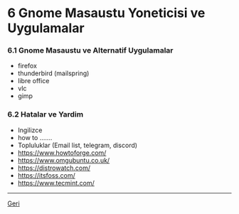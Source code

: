 # 6 Gnome Masaustu Yoneticisi ve Uygulamalar

### 6.1 Gnome Masaustu ve Alternatif Uygulamalar
* firefox
* thunderbird (mailspring)
* libre office
* vlc
* gimp

### 6.2 Hatalar ve Yardim
* Ingilizce
* how to .......
* Topluluklar (Email list, telegram, discord)
* https://www.howtoforge.com/
* https://www.omgubuntu.co.uk/
* https://distrowatch.com/
* https://itsfoss.com/
* https://www.tecmint.com/

---

[Geri](README.md)